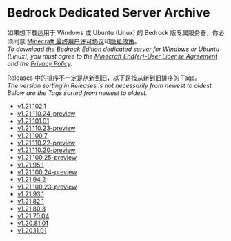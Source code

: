 # Bedrock Dedicated Server Archive
如果想下载适用于 Windows 或 Ubuntu (Linux) 的 Bedrock 版专属服务器，你必须同意 [Minecraft 最终用户许可协议](EULA.zh.hans.md)和[隐私政策](https://www.microsoft.com/zh-cn/privacy/privacystatement)。  
_To download the Bedrock Edition dedicated server for Windows or Ubuntu (Linux), you must agree to the [Minecraft End(er)-User License Agreement](EULA.en.us.md) and the [Privacy Policy](https://www.microsoft.com/en-us/privacy/privacystatement)._

Releases 中的排序不一定是从新到旧，以下是按从新到旧排序的 Tags。  
_The version sorting in Releases is not necessarily from newest to oldest. Below are the Tags sorted from newest to oldest._  
- [v1.21.102.1](https://github.com/1503Dev/bedrock-dedicated-server-archive/releases/tag/v1.21.102.1)  
- [v1.21.110.24-preview](https://github.com/1503Dev/bedrock-dedicated-server-archive/releases/tag/v1.21.110.24-preview)  
- [v1.21.101.01](https://github.com/1503Dev/bedrock-dedicated-server-archive/releases/tag/v1.21.101.01)  
- [v1.21.110.23-preview](https://github.com/1503Dev/bedrock-dedicated-server-archive/releases/tag/v1.21.110.23-preview)  
- [v1.21.100.7](https://github.com/1503Dev/bedrock-dedicated-server-archive/releases/tag/v1.21.100.7)  
- [v1.21.110.22-preview](https://github.com/1503Dev/bedrock-dedicated-server-archive/releases/tag/v1.21.110.22-preview)  
- [v1.21.110.20-preview](https://github.com/1503Dev/bedrock-dedicated-server-archive/releases/tag/v1.21.110.20-preview)  
- [v1.21.100.25-preview](https://github.com/1503Dev/bedrock-dedicated-server-archive/releases/tag/v1.21.100.25-preview)  
- [v1.21.95.1](https://github.com/1503Dev/bedrock-dedicated-server-archive/releases/tag/v1.21.95.1)
- [v1.21.100.24-preview](https://github.com/1503Dev/bedrock-dedicated-server-archive/releases/tag/v1.21.100.24-preview)  
- [v1.21.94.2](https://github.com/1503Dev/bedrock-dedicated-server-archive/releases/tag/v1.21.94.2)
- [v1.21.100.23-preview](https://github.com/1503Dev/bedrock-dedicated-server-archive/releases/tag/v1.21.100.23-preview)  
- [v1.21.93.1](https://github.com/1503Dev/bedrock-dedicated-server-archive/releases/tag/v1.21.93.1)
- [v1.21.82.1](https://github.com/1503Dev/bedrock-dedicated-server-archive/releases/tag/v1.21.82.1)
- [v1.21.80.3](https://github.com/1503Dev/bedrock-dedicated-server-archive/releases/tag/v1.21.80.3)
- [v1.21.70.04](https://github.com/1503Dev/bedrock-dedicated-server-archive/releases/tag/v1.21.70.04)
- [v1.20.81.01](https://github.com/1503Dev/bedrock-dedicated-server-archive/releases/tag/v1.20.81.01)
- [v1.20.11.01](https://github.com/1503Dev/bedrock-dedicated-server-archive/releases/tag/v1.20.11.01)
